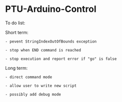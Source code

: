 # PTU-Arduino-Control

To do list:

  Short term:
  
    - pevent StringIndexOutOfBounds exception
    
    - stop when END command is reached
    
    - stop execution and report error if "go" is false
    
  Long term:
  
    - direct command mode
    
    - allow user to write new script
    
    - possibly add debug mode

